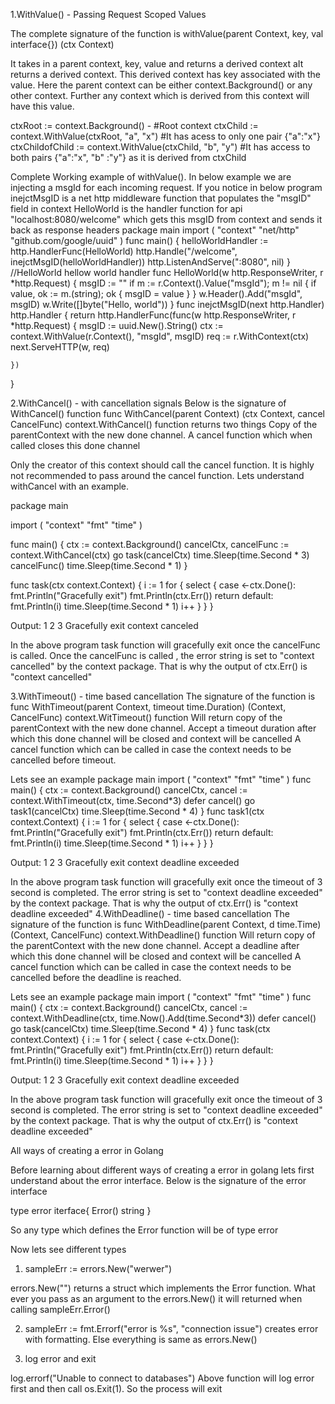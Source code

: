1.WithValue() - Passing Request Scoped Values

The complete signature of the function is 
withValue(parent Context, key, val interface{}) (ctx Context)

It takes in a parent context, key, value and returns a derived context aIt returns a derived context. This derived context has key associated with the value. Here the parent context can be either context.Background() or any other context. Further any context which is derived from this context will have this value. 

ctxRoot := context.Background() - #Root context 
ctxChild := context.WithValue(ctxRoot, "a", "x") #It has acess to only one pair {"a":"x"}
ctxChildofChild := context.WithValue(ctxChild, "b", "y") #It has access to both pairs {"a":"x", "b" :"y"} as it is derived from ctxChild

Complete Working example of withValue(). In below example we are injecting a msgId for each incoming request. If you notice in below program
inejctMsgID is a net http middleware function that populates the "msgID" field in context
HelloWorld is the handler function for api "localhost:8080/welcome" which gets this msgID from context and sends it back as response headers
package main
import (
    "context"
    "net/http"
    "github.com/google/uuid"
)
func main() {
    helloWorldHandler := http.HandlerFunc(HelloWorld)
    http.Handle("/welcome", inejctMsgID(helloWorldHandler))
    http.ListenAndServe(":8080", nil)
}
//HelloWorld hellow world handler
func HelloWorld(w http.ResponseWriter, r *http.Request) {
    msgID := ""
    if m := r.Context().Value("msgId"); m != nil {
        if value, ok := m.(string); ok {
            msgID = value
        }
    }
    w.Header().Add("msgId", msgID)
    w.Write([]byte("Hello, world"))
}
func inejctMsgID(next http.Handler) http.Handler {
    return http.HandlerFunc(func(w http.ResponseWriter, r *http.Request) {
        msgID := uuid.New().String()
        ctx := context.WithValue(r.Context(), "msgId", msgID)
        req := r.WithContext(ctx)
        next.ServeHTTP(w, req)
        
    })
}

2.WithCancel() - with cancellation signals
Below is the signature of WithCancel() function
func WithCancel(parent Context) (ctx Context, cancel CancelFunc)
context.WithCancel() function returns two things
Copy of the parentContext with the new done channel.
A cancel function which when called closes this done channel

Only the creator of this context should call the cancel function. It is highly not recommended to pass around the cancel function. Lets understand withCancel with an example.

package main

import (
    "context"
    "fmt"
    "time"
)

func main() {
    ctx := context.Background()
    cancelCtx, cancelFunc := context.WithCancel(ctx)
    go task(cancelCtx)
    time.Sleep(time.Second * 3)
    cancelFunc()
    time.Sleep(time.Second * 1)
}

func task(ctx context.Context) {
    i := 1
    for {
        select {
        case <-ctx.Done():
            fmt.Println("Gracefully exit")
            fmt.Println(ctx.Err())
            return
        default:
            fmt.Println(i)
            time.Sleep(time.Second * 1)
            i++
        }
    }
}

Output:
1
2
3
Gracefully exit
context canceled

In the above program
task function will gracefully exit once the cancelFunc is called. Once the cancelFunc is called , the error string is set to "context cancelled" by the context package. That is why the output of ctx.Err() is "context cancelled"

3.WithTimeout() - time based cancellation
The signature of the function is 
func WithTimeout(parent Context, timeout time.Duration) (Context, CancelFunc)
context.WitTimeout() function 
Will return copy of the parentContext with the new done channel.
Accept a timeout duration after which this done channel will be closed and context will be cancelled
A cancel function which can be called in case the context needs to be cancelled before timeout.

Lets see an example
package main
import (
    "context"
    "fmt"
    "time"
)
func main() {
    ctx := context.Background()
    cancelCtx, cancel := context.WithTimeout(ctx, time.Second*3)
    defer cancel()
    go task1(cancelCtx)
    time.Sleep(time.Second * 4)
}
func task1(ctx context.Context) {
    i := 1
    for {
        select {
        case <-ctx.Done():
            fmt.Println("Gracefully exit")
            fmt.Println(ctx.Err())
            return
        default:
            fmt.Println(i)
            time.Sleep(time.Second * 1)
            i++
        }
    }
}

Output:
1
2
3
Gracefully exit
context deadline exceeded

In the above program
task function will gracefully exit once the timeout of 3 second is completed. The error string is set to "context deadline exceeded" by the context package. That is why the output of ctx.Err() is "context deadline exceeded"
4.WithDeadline() - time based cancellation
The signature of the function is 
func WithDeadline(parent Context, d time.Time) (Context, CancelFunc)
context.WithDeadline() function 
Will return copy of the parentContext with the new done channel.
Accept a deadline after which this done channel will be closed and context will be cancelled
A cancel function which can be called in case the context needs to be cancelled before the deadline is reached.

Lets see an example
package main
import (
    "context"
    "fmt"
    "time"
)
func main() {
    ctx := context.Background()
    cancelCtx, cancel := context.WithDeadline(ctx, time.Now().Add(time.Second*3))
    defer cancel()
    go task(cancelCtx)
    time.Sleep(time.Second * 4)
}
func task(ctx context.Context) {
    i := 1
    for {
        select {
        case <-ctx.Done():
            fmt.Println("Gracefully exit")
            fmt.Println(ctx.Err())
            return
        default:
            fmt.Println(i)
            time.Sleep(time.Second * 1)
            i++
        }
    }
}

Output:
1
2
3
Gracefully exit
context deadline exceeded

In the above program
task function will gracefully exit once the timeout of 3 second is completed. The error string is set to "context deadline exceeded" by the context package. That is why the output of ctx.Err() is "context deadline exceeded"


All ways of creating a error in Golang

Before learning about different ways of creating a error in golang lets first understand about the error interface. Below is the signature of the error interface

type error iterface{
    Error() string
}

So any type which defines the Error function will be of type error

Now lets see different types

1. sampleErr := errors.New("werwer")

errors.New("") returns a struct which implements the Error function. What ever you pass as an argument to the errors.New() it will returned when calling sampleErr.Error()

2. sampleErr := fmt.Errorf("error is %s", "connection issue")
creates error with formatting. Else everything is same as errors.New()

3. log error and exit

log.errorf("Unable to connect to databases")
Above function will log error first and then call os.Exit(1). So the process will exit 